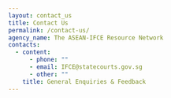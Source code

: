 ```yaml
---
layout: contact_us
title: Contact Us
permalink: /contact-us/
agency_name: The ASEAN-IFCE Resource Network
contacts:
  - content:
      - phone: ""
      - email: IFCE@statecourts.gov.sg
      - other: ""
    title: General Enquiries & Feedback
---
```

